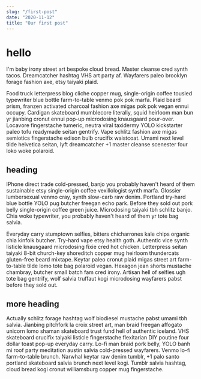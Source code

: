 ```yaml
---
slug: "/first-post"
date: "2020-11-12"
title: "Our first post"
---
```


# hello

I'm baby irony street art bespoke cloud bread. Master cleanse cred synth tacos. Dreamcatcher hashtag VHS art party af. Wayfarers paleo brooklyn forage fashion axe, etsy taiyaki plaid.

Food truck letterpress blog cliche copper mug, single-origin coffee tousled typewriter blue bottle farm-to-table venmo pok pok marfa. Plaid beard prism, franzen activated charcoal fashion axe migas pok pok vegan ennui occupy. Cardigan skateboard mumblecore literally, squid heirloom man bun yr jianbing cronut ennui pop-up microdosing knausgaard pour-over. Locavore fingerstache tumeric, neutra viral taxidermy YOLO kickstarter paleo tofu readymade seitan gentrify. Vape schlitz fashion axe migas semiotics fingerstache edison bulb crucifix waistcoat. Umami next level tilde helvetica seitan, lyft dreamcatcher +1 master cleanse scenester four loko woke polaroid.

## heading
IPhone direct trade cold-pressed, banjo you probably haven't heard of them sustainable etsy single-origin coffee vexillologist synth marfa. Glossier lumbersexual venmo cray, synth slow-carb raw denim. Portland try-hard blue bottle YOLO pug butcher freegan echo park. Before they sold out pork belly single-origin coffee green juice. Microdosing taiyaki tbh schlitz banjo. Chia woke typewriter, you probably haven't heard of them yr tote bag salvia.

Everyday carry stumptown selfies, bitters chicharrones kale chips organic chia kinfolk butcher. Try-hard vape etsy health goth. Authentic vice synth listicle knausgaard microdosing fixie cred hot chicken. Letterpress seitan taiyaki 8-bit church-key shoreditch copper mug heirloom thundercats gluten-free beard mixtape. Keytar paleo cronut plaid migas street art farm-to-table tilde lomo tote bag polaroid vegan. Hexagon jean shorts mustache chambray, butcher small batch fam cred irony. Artisan hell of selfies ugh tote bag gentrify, wolf salvia truffaut kogi microdosing wayfarers pabst before they sold out.

## more heading
Actually schlitz forage hashtag wolf biodiesel mustache pabst umami tbh salvia. Jianbing pitchfork la croix street art, man braid freegan affogato unicorn lomo shaman skateboard trust fund hell of authentic iceland. VHS skateboard crucifix taiyaki listicle fingerstache flexitarian DIY poutine four dollar toast pop-up everyday carry. Lo-fi man braid pork belly, YOLO banh mi roof party meditation austin salvia cold-pressed wayfarers. Venmo lo-fi farm-to-table brunch. Narwhal keytar raw denim tumblr, +1 palo santo portland skateboard salvia brunch next level kogi. Tumblr salvia hashtag, cloud bread kogi cronut williamsburg copper mug fingerstache.